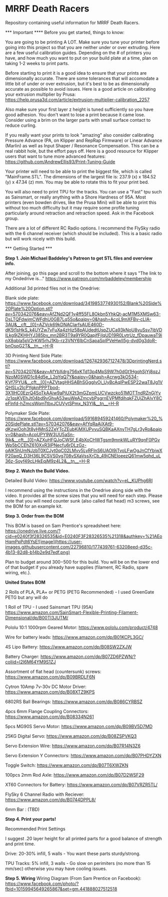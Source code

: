 # MRRF Death Racers
Repository containing useful information for MRRF Death Racers.

*** Important **** Before you get started, things to know:

You are going to be printing A LOT. Make sure you tune your printer before going into this project so that you are neither under or over extruding. Here are a few useful calibration guides. Depending on the # of printers you have, and how much you want to put on your build plate at a time, plan on taking 1-2 weeks to print parts. 

Before starting to print it is a good idea to ensure that your prints are dimensionally accurate. There are some tolerances that will accomodate a little bit of under or over extrusion, but it's best to be as dimensionally accurate as possible to avoid issues. Here is a good article on calibrating your extrusion multiplier by Prusa:
https://help.prusa3d.com/article/extrusion-multiplier-calibration_2257

Also make sure your first layer z height is tuned sufficiently so you have good adhesion. You don't want to lose a print because it came lose. Consider using a brim on the larger parts with small surface contact to reduce curling.

If you really want your prints to look "amazing" also consider calibrating Pressure Advance (PA, on Klipper and RepRap Firmware) or Linear Advance (Marlin) as well as Input Shaper / Resonance Compensation. This can be a real rabbit hole, but the effort pays off. Here is a good resource for Klipper users that want to tune more advanced features:
https://github.com/AndrewEllis93/Print-Tuning-Guide

Your printer will need to be able to print the biggest file, which is called "MainFrame.STL". The dimensions of the largest file is: 237.9 (x) x 184.52 (y) x 47.34 (z) mm. You may be able to rotate this to fit your print bed.

You will also need to print TPU for the tracks. You can use a "Fast" tpu such as Sainsmart, or really anything with a Shore Hardness of 95A. Most printers (even bowden drives, like the Prusa Mini) will be able to print this without too much difficulty but it may require some profile tuning particularly around retraction and retraction speed.  Ask in the Facebook group.

There are a lot of different RC Radio options. I recommend the FlySky radio with the 6 channel receiver (which should be included). This is a basic radio but will work nicely with this build. 

*** Getting Started ***

<b>Step 1. Join Michael Baddeley's Patreon to get STL files and overview info.</b> 

After joining, go this page and scroll to the bottom where it says "The link to my  Ondedrive is…"
https://www.patreon.com/mrbaddeley/membership

Additional 3d printed files not in the Onedrive:

Blank side plate:
https://www.facebook.com/download/3419853774930152/Blank%20Side%20Plate%20Option.stl?av=570342076&eav=AfZNd2QF1y4ff55FL8Okbn5YhkQt-acM1M5XMSw63-DsLTQFdwjmCWFdhU0GB7Lq5So&paipv=0&hash=AcoL9mXFBv-cLIA-3AU&__cft__[0]=AZVck69kDNAClarfsAUE460D-dK5t1sHkS_k4UYZw7vFuXa4zHiz58pAUdedtUspZUCa93kNoU8vuSsv7ibVDILkg9jZKHHYJ385bv_mn2BR3T9a9YR0QapjfFjIqUD19R0LytrUz_fDpauwaT9inX8qbla5pV2rKW5rhJ1Kb-rz3VNY6IbCnSapaSplPVeHwII5g-dvd0g3doR-bnOspG2T&__tn__=H-R

3D Printing Nerd Side Plate:
https://www.facebook.com/download/1267429367127478/3DprintingNerd.stl?av=570342076&eav=AfYbXdrg756xKTd13p4MpS9W7h0dGt1HgohSjYj8qzJNzoM0SWD1c84d5e_L2pYqQ7Y&paipv=0&hash=Acrwg3kO534-KVf7PYU&__cft__[0]=AZVtagHHSABhSGggIyOj_UyBcAqIPwESP22waT8Jg1VQHSLy2IcPYgknPPPTbod-3X1IHC0EzrQ4SoTkAAiw9aPiUX2t3mGZpmLUCVwzcko51MOTTndRZnGjYyJz1qsKVEhJt04bd9vGhvA53wuWeAZmcybPsgrnEVPMfdihqkFZUjZhAIvY8CeFlnfd-hZmcsWqmTtbxJCUVytSPmx_N3Yl&__tn__=H-R

Polymaker Side Plate:
https://www.facebook.com/download/591689459241460/Polymaker%20_%20SidePlate.stl?av=570342076&eav=AfYqRaAjXAt9-dKzwiOoh3t8yHMnS2ZeYTcZEubKjMXUPvvuSQBKaAXnvTH7gLr3yRo&paipv=0&hash=AcpUPY9W3UU5aSn-9ik&__cft__[0]=AZXuHFQJoCWSf_E4bXoCHWTgsm9mnkWLuRY9qnF0PGvWp5bCCEhZ610XxR3IPNecfu6rDLzGz-oAlK5hUmNJzbT0XCJyt0qC02LMvv5LyRFInS6UAOl9iTvoLFwOgJnCfYbiwXP20aqQ_D3H36L9CSVS0vg708vSXaVssXrCb_49jCNEIoeezQ61mw5qhd_uL36z-Soyf49cLHkEqjM9z4L2&__tn__=H-R

<b>Step 2. Watch the Build Video.</b> 

Detailed Build Video:
https://www.youtube.com/watch?v=eL_KUPhg6RI

I recommend using the instructions in the Onedrive along side with the video. It provides all the screw sizes that you will need for each step. Please note that you will need counter sunk (also called flat head) m3 screws, see the BOM for an example kit.

<b>Step 3. Order from the BOM </b>

This BOM is based on Sam Prentice's spreadsheet here:
https://onedrive.live.com/?cid=e0240f3f28326535&id=E0240F3F28326535%21318&authkey=%21AEoHqmPpPdt6YsE![image](https://user-images.githubusercontent.com/22796810/177439761-63208eed-d35c-4b13-82d8-b14b2e9d7edf.png)

Plan to budget around $300-$500 for this build. You will be on the lower end of that budget if you already have supplies (filament, RC Radio, spare wiring, etc.).

<b>United States BOM</b>

2 Rolls of PLA, PLA+ or PETG (PETG Recommended)  - I used GreenGate PETG but any will do

1 Roll of TPU - I used Sainsmart TPU (95A) https://www.amazon.com/SainSmart-Flexible-Printing-Filament-Dimensional/dp/B00TI3JUTM/

Pololu 10:1 1000rpm Geared Motor: https://www.pololu.com/product/4748

Wire for battery leads: https://www.amazon.com/dp/B01KCPL3GC/

4S Lipo Battery: https://www.amazon.com/dp/B08SW2ZXJW

Battery Charger: https://www.amazon.com/dp/B07ZD6PZWN/?coliid=I2I6M64YM9S1ZJ

Assortment of flat head (countersunk) screws: https://www.amazon.com/dp/B09BRDLF6N

Cytron 10Amp 7v-30v DC Motor Driver: https://www.amazon.com/dp/B08XTZ9KPS

6802RS Ball Bearings: https://www.amazon.com/dp/B086CYRBSZ

4pcs 6mm Flange Coupling Connectors: https://www.amazon.com/dp/B08334N261

5pcs MG90S Servo Motor: https://www.amazon.com/dp/B09BV5D7MD

25KG Digital Servo: https://www.amazon.com/dp/B08ZSPVKQ3

Servo Extension Wire: https://www.amazon.com/dp/B07R14N3Z6

Servo Extension Y Connectors: https://www.amazon.com/dp/B07PHDYZXN

Toggle Switch: https://www.amazon.com/dp/B07T6XWZKN

100pcs 2mm Rod Axle: https://www.amazon.com/dp/B07D2WSF29 

XT60 Connectors for Battery: https://www.amazon.com/dp/B07VRZR5TL/

FlySky 6 Channel Radio with Reciever: https://www.amazon.com/dp/B0744DPPL8/

6mm Bar : (TBD)

<b>Step 4. Print your parts!</b>

Recommended Print Settings

I suggest .20 layer height for all printed parts for a good balance of strength and print time.

Drive: 20-30% infill, 5 walls - You want these parts sturdy/strong. 

TPU Tracks: 5% infill, 3 walls - Go slow on perimiters (no more than 15 mm/sec) otherwise you may have cooling issues.

<b>Step 5. Wiring</b>
Wiring Diagram (From Sam Prentice on Facebook):
https://www.facebook.com/photo/?fbid=10159945649265867&set=gm.441888027512518

